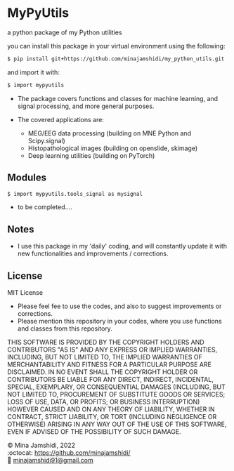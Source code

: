 # MyPyUtils
a python package of my Python utilities

you can install this package in your virtual environment using the following:
```bash
$ pip install git+https://github.com/minajamshidi/my_python_utils.git
```
and import it with:
```bash
$ import mypyutils
```

* The package covers functions and classes for machine learning, and signal processing, and more general purposes.

* The covered applications are:
  * MEG/EEG data processing (building on MNE Python and Scipy.signal)
  * Histopathological images (building on openslide, skimage)
  * Deep learning utilities (building on PyTorch)

## Modules
```bash
$ import mypyutils.tools_signal as mysignal
```

* to be completed....

## Notes

* I use this package in my 'daily' coding, and will constantly update it with new functionalities and improvements / corrections.

## License

MIT License

* Please feel fee to use the codes, and also to suggest improvements or corrections.
* Please mention this repository in your codes, where you use functions and classes from this repository.

THIS SOFTWARE IS PROVIDED BY THE COPYRIGHT HOLDERS AND CONTRIBUTORS "AS IS" AND ANY EXPRESS OR IMPLIED WARRANTIES, INCLUDING, BUT NOT LIMITED TO, THE IMPLIED WARRANTIES OF MERCHANTABILITY AND FITNESS FOR A PARTICULAR PURPOSE ARE DISCLAIMED. IN NO EVENT SHALL THE COPYRIGHT HOLDER OR CONTRIBUTORS BE LIABLE FOR ANY DIRECT, INDIRECT, INCIDENTAL, SPECIAL, EXEMPLARY, OR CONSEQUENTIAL DAMAGES (INCLUDING, BUT NOT LIMITED TO, PROCUREMENT OF SUBSTITUTE GOODS OR SERVICES; LOSS OF USE, DATA, OR PROFITS; OR BUSINESS INTERRUPTION) HOWEVER CAUSED AND ON ANY THEORY OF LIABILITY, WHETHER IN CONTRACT, STRICT LIABILITY, OR TORT (INCLUDING NEGLIGENCE OR OTHERWISE) ARISING IN ANY WAY OUT OF THE USE OF THIS SOFTWARE, EVEN IF ADVISED OF THE POSSIBILITY OF SUCH DAMAGE.



:copyright: Mina Jamshidi, 2022
<br/> 
:octocat: https://github.com/minajamshidi/
<br/> 
:email: minajamshidi91@gmail.com
